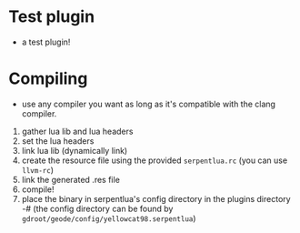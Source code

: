 # Test plugin

- a test plugin!

# Compiling
- use any compiler you want as long as it's compatible with the clang compiler.

1. gather lua lib and lua headers
2. set the lua headers
3. link lua lib (dynamically link)
4. create the resource file using the provided `serpentlua.rc` (you can use `llvm-rc`)
5. link the generated .res file
6. compile!
7. place the binary in serpentlua's config directory in the plugins directory
-# (the config directory can be found by `gdroot/geode/config/yellowcat98.serpentlua`)